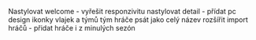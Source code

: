 Nastylovat welcome - vyřešit responzivitu
nastylovat detail - přídat pc design
ikonky vlajek a týmů
tým hráče psát jako celý název
rozšířit import hráčů - přidat hráče i z minulých sezón
